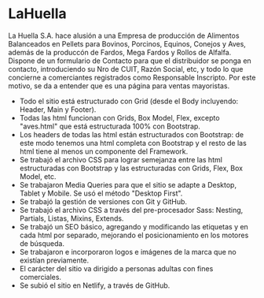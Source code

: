 # LaHuella

La Huella S.A. hace alusión a una Empresa de producción de Alimentos Balanceados en Pellets para Bovinos, Porcinos, Equinos, Conejos y Aves, además de la produccón de Fardos, Mega Fardos y Rollos de Alfalfa. Dispone de un formulario de Contacto para que el distribuidor se ponga en contacto, introduciendo su Nro de CUIT, Razón Social, etc, y todo lo que concierne a comerciantes registrados como Responsable Inscripto. Por este motivo, se da a entender que es una página para ventas mayoristas.

- Todo el sitio está estructurado con Grid (desde el Body incluyendo: Header, Main y Footer).
- Todas las html funcionan con Grids, Box Model, Flex, excepto "aves.html" que está estructurada 100% con Bootstrap.
- Los headers de todas las html están estructurados con Bootstrap: de este modo tenemos una html completa con Bootstrap y el resto de las html tiene al menos un componente del Framework.
- Se trabajó el archivo CSS para lograr semejanza entre las html estructuradas con Bootstrap y las estructuradas con Grids, Flex, Box Model, etc.
- Se trabajaron Media Queries para que el sitio se adapte a Desktop, Tablet y Mobile. Se usó el método "Desktop First".
- Se trabajó la gestión de versiones con Git y GitHub.
- Se trabajó el archivo CSS a través del pre-procesador Sass: Nesting, Partials, Listas, Mixins, Extends.
- Se trabajó un SEO básico, agregando y modificando las etiquetas <meta name="description" content=""> y <meta name="keywords" content=""> en cada html por separado, mejorando el posicionamiento en los motores de búsqueda.
- Se trabajaron e incorporaron logos e imágenes de la marca que no existían previamente.
- El carácter del sitio va dirigido a personas adultas con fines comerciales.
- Se subió el sitio en Netlify, a través de GitHub.